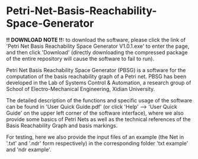 # Petri-Net-Basis-Reachability-Space-Generator

**!! DOWNLOAD NOTE !!:** to download the software, please click the link of 'Petri Net Basis Reachability Space Generator V1.0.1.exe' to enter the page, and then click 'Download'  (directly downloading the compressed package of the entire repository will cause the software to fail to run).

Petri Net Basis Reachability Space Generator (PBSG) is a software for the computation of the basis reachability graph of a Petri net. PBSG has been developed in the Lab of Systems Control & Automation, a research group of School of Electro-Mechanical Engineering, Xidian University. 

The detailed description of the functions and specific usage of the software can be found in 'User Quick Guide.pdf' (or click 'Help' --> 'User Quick Guide' on the upper left corner of the software interface), where we also provide some basics of Petri Nets as well as the technical references of the Basis Reachability Graph and basis markings.

For testing, here we also provide the input files of an example (the Net in '.txt' and '.ndr' form respectively) in the corresponding folder 'txt example' and 'ndr example'.
